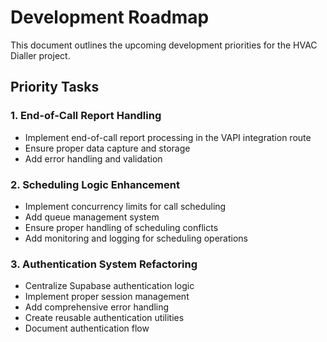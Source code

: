 # Development Roadmap

This document outlines the upcoming development priorities for the HVAC Dialler project.

## Priority Tasks

### 1. End-of-Call Report Handling
- Implement end-of-call report processing in the VAPI integration route
- Ensure proper data capture and storage
- Add error handling and validation

### 2. Scheduling Logic Enhancement
- Implement concurrency limits for call scheduling
- Add queue management system
- Ensure proper handling of scheduling conflicts
- Add monitoring and logging for scheduling operations

### 3. Authentication System Refactoring
- Centralize Supabase authentication logic
- Implement proper session management
- Add comprehensive error handling
- Create reusable authentication utilities
- Document authentication flow
